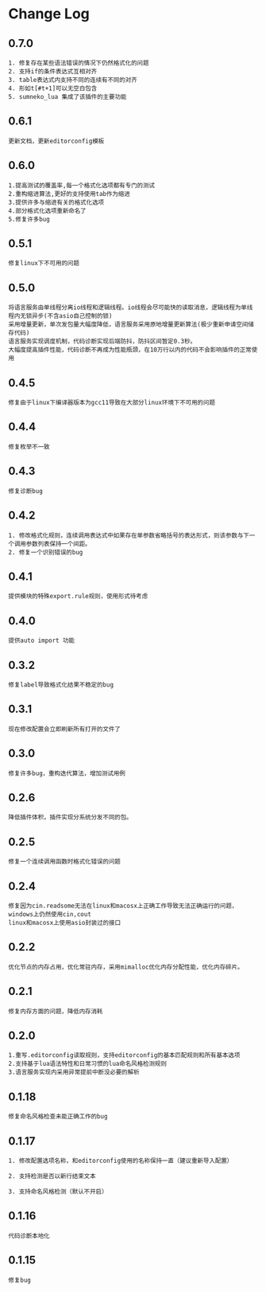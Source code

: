 # Change Log

## 0.7.0
    1. 修复存在某些语法错误的情况下仍然格式化的问题
    2. 支持if的条件表达式互相对齐
    3. table表达式内支持不同的连续有不同的对齐
    4. 形如t[#t+1]可以无空白包含
    5. sumneko_lua 集成了该插件的主要功能
    
    
## 0.6.1

    更新文档，更新editorconfig模板


## 0.6.0

    1.提高测试的覆盖率,每一个格式化选项都有专门的测试
    2.重构缩进算法,更好的支持使用tab作为缩进
    3.提供许多与缩进有关的格式化选项
    4.部分格式化选项重新命名了
    5.修复许多bug


## 0.5.1

    修复linux下不可用的问题

## 0.5.0

    将语言服务由单线程分离io线程和逻辑线程。io线程会尽可能快的读取消息，逻辑线程为单线程内无锁异步(不含asio自己控制的锁)
    采用增量更新，单次发包量大幅度降低，语言服务采用原地增量更新算法(极少重新申请空间储存代码)
    语言服务实现调度机制，代码诊断实现后端防抖，防抖区间暂定0.3秒。
    大幅度提高插件性能，代码诊断不再成为性能瓶颈，在10万行以内的代码不会影响插件的正常使用

## 0.4.5

    修复由于linux下编译器版本为gcc11导致在大部分linux环境下不可用的问题

## 0.4.4

    修复枚举不一致
## 0.4.3

    修复诊断bug

## 0.4.2

    1. 修改格式化规则，连续调用表达式中如果存在单参数省略括号的表达形式，则该参数与下一个调用参数列表保持一个间距。
    2. 修复一个识别错误的bug

## 0.4.1

    提供模块的特殊export.rule规则，使用形式待考虑

## 0.4.0

    提供auto import 功能

## 0.3.2

    修复label导致格式化结果不稳定的bug

## 0.3.1

    现在修改配置会立即刷新所有打开的文件了

## 0.3.0

    修复许多bug，重构迭代算法，增加测试用例

## 0.2.6

    降低插件体积，插件实现分系统分发不同的包。

## 0.2.5

    修复一个连续调用函数时格式化错误的问题

## 0.2.4 

    修复因为cin.readsome无法在linux和macosx上正确工作导致无法正确运行的问题，windows上仍然使用cin,cout
    linux和macosx上使用asio封装过的接口

## 0.2.2

    优化节点的内存占用，优化常驻内存，采用mimalloc优化内存分配性能，优化内存碎片。

## 0.2.1

    修复内存方面的问题，降低内存消耗


## 0.2.0

    1.重写.editorconfig读取规则，支持editorconfig的基本匹配规则和所有基本选项
    2.支持基于lua语法特性和日常习惯的lua命名风格检测规则
    3.语言服务实现内采用异常提前中断没必要的解析

## 0.1.18
    
    修复命名风格检查未能正确工作的bug

## 0.1.17

    1. 修改配置选项名称，和editorconfig使用的名称保持一直（建议重新导入配置）

    2. 支持检测是否以新行结束文本

    3. 支持命名风格检测（默认不开启）

## 0.1.16

    代码诊断本地化

## 0.1.15

    修复bug
